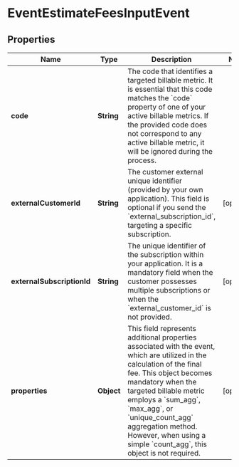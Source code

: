 

# EventEstimateFeesInputEvent


## Properties

| Name | Type | Description | Notes |
|------------ | ------------- | ------------- | -------------|
|**code** | **String** | The code that identifies a targeted billable metric. It is essential that this code matches the &#x60;code&#x60; property of one of your active billable metrics. If the provided code does not correspond to any active billable metric, it will be ignored during the process. |  |
|**externalCustomerId** | **String** | The customer external unique identifier (provided by your own application). This field is optional if you send the &#x60;external_subscription_id&#x60;, targeting a specific subscription. |  [optional] |
|**externalSubscriptionId** | **String** | The unique identifier of the subscription within your application. It is a mandatory field when the customer possesses multiple subscriptions or when the &#x60;external_customer_id&#x60; is not provided. |  [optional] |
|**properties** | **Object** | This field represents additional properties associated with the event, which are utilized in the calculation of the final fee. This object becomes mandatory when the targeted billable metric employs a &#x60;sum_agg&#x60;, &#x60;max_agg&#x60;, or &#x60;unique_count_agg&#x60; aggregation method. However, when using a simple &#x60;count_agg&#x60;, this object is not required. |  [optional] |



